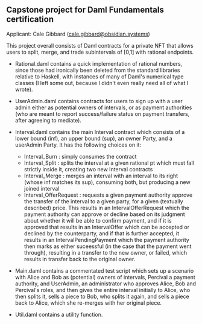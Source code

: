 Capstone project for Daml Fundamentals certification
----------------------------------------------------

Applicant: Cale Gibbard (cale.gibbard@obsidian.systems)

This project overall consists of Daml contracts for a private NFT that allows users to
split, merge, and trade subintervals of [0,1] with rational endpoints.

* Rational.daml contains a quick implementation of rational numbers, since those had ironically
  been deleted from the standard libraries relative to Haskell, with instances of many of
  Daml's numerical type classes (I left some out, because I didn't even really need all of what I
  wrote).

* UserAdmin.daml contains contracts for users to sign up with a user admin either as potential
  owners of intervals, or as payment authorities (who are meant to report success/failure status
  on payment transfers, after agreeing to mediate).

* Interval.daml contains the main Interval contract which consists of a lower bound (inf),
  an upper bound (sup), an owner Party, and a userAdmin Party. It has the following choices on it:
  - Interval_Burn : simply consumes the contract
  - Interval_Split : splits the interval at a given rational pt which must fall strictly inside it,
      creating two new Interval contracts
  - Interval_Merge : merges an interval with an interval to its right (whose inf matches its sup),
      consuming both, but producing a new joined interval
  - Interval_OfferRequest : requests a given payment authority approve the transfer of the interval
      to a given party, for a given (textually described) price. This results in an
      IntervalOfferRequest which the payment authority can approve or decline based on its judgment 
      about whether it will be able to confirm payment, and if it is approved
      that results in an IntervalOffer which can be accepted or declined by the counterparty,
      and if that is further accepted, it results in an IntervalPendingPayment which
      the payment authority then marks as either suceessful (in the case that the payment went
      through), resulting in a transfer to the new owner, or failed, which results in transfer back
      to the original owner.

* Main.daml contains a commentated test script which sets up a scenario with Alice and Bob as
  (potential) owners of intervals, Percival a payment authority, and UserAdmin, an administrator
  who approves Alice, Bob and Percival's roles, and then gives the entire interval initially to
  Alice, who then splits it, sells a piece to Bob, who splits it again, and sells a piece back
  to Alice, which she re-merges with her original piece.

* Util.daml contains a utility function.
